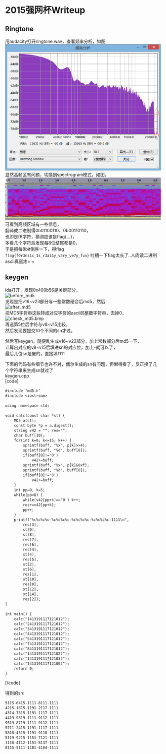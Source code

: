 # 2015强网杯Writeup

## Ringtone
用audacity打开ringtone.wav，查看频率分析，如图   
![FFT](FFT.bmp)   
显然高频区有问题，切换到spectrogram模式，如图，   
![spectrogram](spectrogram.bmp)   
可看到高频区域有一些信息，   
翻译成二进制得0b01100110、0b00110110，   
也即是f6字符，猜测应该是flag{...}，   
多看几个字符后发现每8位结尾都是0，   
于是把每8bit倒序一下，得flag   
```flag{f0r3ns1c_1s_r3al1y_v3ry_ve7y_fun}```
吐槽一下flag太长了..人肉读二进制ascii真蛋疼= =   

## keygen
ida打开，发现0x400b56是关键部分，   
![before_md5](before_md5.bmp)   
发现是把v16~v23部分与一些常数结合后md5，然后   
![after_md5](after_md5.bmp)     
把MD5字符串这些转成对应字符的ascii码整数字符串，去掉0，   
![check_md5.bmp](check_md5.bmp)   
再选第5位后字符与v8~v15比较。   
然后发现要提交10个不同的sn才过。   
   
然后写keygen，随便乱生成v16~v23部分，加上常数部分后md5一下，   
计算出对应的v8~v15后填进sn的对应位，加上-就可以了，   
最后几位sn是废的，直接填1111   

下面的代码有些细节也许不对，偶尔生成的sn有问题，但懒得看了，反正换了几个字符串来生成sn就过了   
keygen.cpp   
[code]   

	#include "md5.h"
	#include <iostream>

	using namespace std;

	void calc(const char *st) {
		MD5 a(st);
		const byte *p = a.digest();
		string v42 = "", res="";
		char buff[10];
		for(int k=0; k<=15; k++) {
			sprintf(buff, "%x", p[k]>>4);
			sprintf(buff, "%d", buff[0]);
			if(buff[0]!='0')
				v42+=buff;
			sprintf(buff, "%x", p[k]&0xf);
			sprintf(buff, "%d", buff[0]);
			if(buff[0]!='0')
				v42+=buff;
		}
		int pp=0, k=5;
		while(pp<8) {
			while(v42[pp+k]=='0') k++;
			res+=v42[pp+k];
			pp++;
		}
		printf("%c%c%c%c-%c%c%c%c-%c%c%c%c-%c%c%c%c-1111\n",
			res[3],
			st[0],
			st[8],
			res[7],
			res[6],
			res[4],
			st[4],
			res[5],
			st[2],
			st[6],
			res[1],
			st[10],
			res[0],
			st[12],
			st[14],
			res[2]);
	}

	int main() {
		calc("1413191117121012");
		calc("2413191117121012");
		calc("3413191117121012");
		calc("4413191117121012");
		calc("5413191117121012");
		calc("7413191117121012");
		calc("8413191117121012");
		calc("1413191117121022");
		calc("1413191117121032");
		calc("1413191117121002");
		return 0;
	}

[/code]   

得到的sn:
```
5115-6415-1111-8111-1111
4215-1815-1191-2117-1111
4314-7815-1191-1117-1111
4419-9819-1111-9112-1111
9519-8719-1111-9112-1111
5711-2415-1191-1117-1111
5818-4515-1191-9118-1111
5119-9215-1151-7121-1111
1118-4112-1151-8137-1111
8115-5111-1181-4104-1111
```